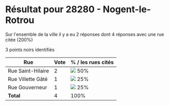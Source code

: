 # Résultat pour 28280 - Nogent-le-Rotrou

Sur l'ensemble de la ville il y a eu 2 réponses dont 4 réponses avec une rue citée (200%)

3 points noirs identifiés

| Rue | Vote | % / les rues cités|
|-----|------|-------------------|
| Rue Saint-Hilaire | 2 | <img src="../../img/bar_50.gif" />&nbsp;50%|
| Rue Villette Gâté | 1 | <img src="../../img/bar_25.gif" />&nbsp;25%|
| Rue Gouverneur | 1 | <img src="../../img/bar_25.gif" />&nbsp;25%|
| **Total** | 4 | 100%|
